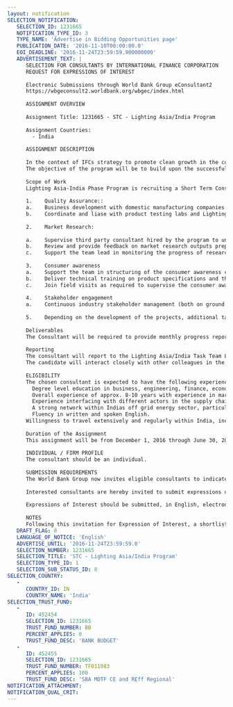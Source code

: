 ```yaml
---
layout: notification
SELECTION_NOTIFICATION: 
   SELECTION_ID: 1231665
   NOTIFICATION_TYPE_ID: 3
   TYPE_NAME: 'Advertise in Bidding Opportunities page'
   PUBLICATION_DATE: '2016-11-10T00:00:00.0'
   EOI_DEADLINE: '2016-11-24T23:59:59.900000000'
   ADVERTISEMENT_TEXT: |
      SELECTION FOR CONSULTANTS BY INTERNATIONAL FINANCE CORPORATION
      REQUEST FOR EXPRESSIONS OF INTEREST
      
      Electronic Submissions through World Bank Group eConsultant2
      https://wbgeconsult2.worldbank.org/wbgec/index.html
      
      ASSIGNMENT OVERVIEW
      
      Assignment Title: 1231665 - STC - Lighting Asia/India Program
      
      Assignment Countries:
        - India
      
      ASSIGNMENT DESCRIPTION
      
      In the context of IFCs strategy to promote clean growth in the country, IFC has been implementing the Lighting Asia/India Program since June 2012. The Lighting Asia/India program is aimed at increasing access to clean, affordable energy in rural India by promoting modern off-grid lighting products, and systems. It supports the development of the value chain that covers commercial supply and demand opportunities of these systems, i.e., manufacturing, distribution, supply chain management and finance. 
      The objective of the program will be to build upon the successful interventions of Lighting Asia/India to continue to accelerate the development markets for quality off-grid solar solutions (solar lantern, larger solar home systems and associated DC solar appliances) and achieve deeper penetration of these solutions among last mile market segments in rural India.
      
      Scope of Work
      Lighting Asia-India Phase Program is recruiting a Short Term Consultant (STC) to support the Program in the following tasks:
      
      1.	Quality Assurance::
      a.	Business development with domestic manufacturing companies
      b.	Coordinate and liase with product testing labs and Lighting Global testing team on the various testing that will be undertaken for products in India to track timely completion of testing process
      
      2.	Market Research: 
      
      a.	Supervise third party consultant hired by the program to undertake market research surveys for various studies including consumer preferences, retail audits, impact assessment etc. which may involve field, interview or focus group assessments
      b.	Review and provide feedback on market research outputs prepared by third party consultants
      c.	Support the team lead in monitoring the progress of research projects
      
      3.	Consumer awareness
      a.	Support the team in structuring of the consumer awareness campaign and overseeing its effective implementation on the ground 
      b.	Deliver technical training on product specifications and the Lighting Global quality assurance framework
      c.	Join field visits as required to supervise the consumer awareness campaign 
      
      4.	Stakeholder engagement
      a.	Continuous industry stakeholder management (both on ground and remotely) to ensure those active or interested in the market are updated on key developments. Key stakeholders include: off-grid lighting companies; distribution and supply chain partners; financial institutions/associations, product testing laboratories and relevant standard bureaus.
      
      5.	Depending on the development of the projects, additional tasks will be discussed with the candidate and added or deleted to the scope of responsibilities
      
      Deliverables
      The Consultant will be required to provide monthly progress report on the tasks undertaken as per the above mentioned scope of work.
      
      Reporting
      The consultant will report to the Lighting Asia/India Task Team Leader in executing this assignment. The Regional Lead for Energy and Resource Efficiency Advisory, South Asia will be the secondary supervisor.
      The candidate will interact closely with other colleagues in the program team based in India and also with the global team based in Washington DC. The position will be based in New Delhi or Mumbai. 
      
      ELIGIBILITY
      The chosen consultant is expected to have the following experience and qualifications:
      	Degree level education in business, engineering, finance, economics, or related subject. Masters degree preferred. 
      	Overall experience of approx. 8-10 years with experience in market research will be valuable
      	Experience interfacing with different actors in the supply chain as well as end consumers. Previous experience in Indias off-grid energy market is highly valued. 
      	A strong network within Indias off grid energy sector, particularly among product test labs, distributors and manufacturers. 
      	Fluency in written and spoken English.
      Willingness to travel extensively and regularly within India, including to remote rural areas
      
      Duration of the Assignment
      This assignment will be from December 1, 2016 through June 30, 2017 for a maximum of 100 days. 
      
      INDIVIDUAL / FIRM PROFILE
      The consultant should be an individual. 
      
      SUBMISSION REQUIREMENTS
      The World Bank Group now invites eligible consultants to indicate their interest in providing the services.  Interested consultants must provide information indicating that they are qualified to perform the services (brochures, description of similar assignments, experience in similar conditions, availability of appropriate skills among staff, etc.).  Please note that the total size of all attachments should be less than 5MB.  
      
      Interested consultants are hereby invited to submit expressions of interest.
      
      Expressions of Interest should be submitted, in English, electronically through World Bank Group eConsultant2 (https://wbgeconsult2.worldbank.org/wbgec/index.html)
      
      NOTES
      Following this invitation for Expression of Interest, a shortlist of qualified firms will be formally invited to submit proposals.  Shortlisting and selection will be subject to the availability of funding.
   DRAFT_FLAG: 0
   LANGUAGE_OF_NOTICE: 'English'
   ADVERTISE_UNTIL: '2016-11-24T23:59:59.0'
   SELECTION_NUMBER: 1231665
   SELECTION_TITLE: 'STC - Lighting Asia/India Program'
   SELECTION_TYPE_ID: 1
   SELECTION_SUB_STATUS_ID: 8
SELECTION_COUNTRY: 
   - 
      COUNTRY_ID: IN
      COUNTRY_NAME: 'India'
SELECTION_TRUST_FUND: 
   - 
      ID: 452454
      SELECTION_ID: 1231665
      TRUST_FUND_NUMBER: BB
      PERCENT_APPLIES: 0
      TRUST_FUND_DESC: 'BANK BUDGET'
   - 
      ID: 452455
      SELECTION_ID: 1231665
      TRUST_FUND_NUMBER: TF011083
      PERCENT_APPLIES: 100
      TRUST_FUND_DESC: 'SBA MDTF CE and REff Regional'
NOTIFICATION_ATTACHMENT: 
NOTIFICATION_QUAL_CRIT: 
---
```

